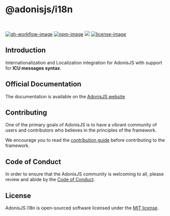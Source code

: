 # @adonisjs/i18n

<br />

[![gh-workflow-image]][gh-workflow-url] [![npm-image]][npm-url] ![][typescript-image] [![license-image]][license-url]

## Introduction
Internationalization and Localization integration for AdonisJS with support for **ICU messages syntax**.

## Official Documentation
The documentation is available on the [AdonisJS website](https://docs.adonisjs.com/guides/i18n)

## Contributing
One of the primary goals of AdonisJS is to have a vibrant community of users and contributors who believes in the principles of the framework.

We encourage you to read the [contribution guide](https://github.com/adonisjs/.github/blob/main/docs/CONTRIBUTING.md) before contributing to the framework.

## Code of Conduct
In order to ensure that the AdonisJS community is welcoming to all, please review and abide by the [Code of Conduct](https://github.com/adonisjs/.github/blob/main/docs/CODE_OF_CONDUCT.md).

## License
AdonisJS i18n is open-sourced software licensed under the [MIT license](LICENSE.md).

[gh-workflow-image]: https://img.shields.io/github/actions/workflow/status/adonisjs/i18n/test.yml?style=for-the-badge
[gh-workflow-url]: https://github.com/adonisjs/i18n/actions/workflows/test.yml "Github action"

[npm-image]: https://img.shields.io/npm/v/@adonisjs/i18n/latest.svg?style=for-the-badge&logo=npm
[npm-url]: https://www.npmjs.com/package/@adonisjs/i18n/v/latest "npm"

[typescript-image]: https://img.shields.io/badge/Typescript-294E80.svg?style=for-the-badge&logo=typescript

[license-url]: LICENSE.md
[license-image]: https://img.shields.io/github/license/adonisjs/i18n?style=for-the-badge

